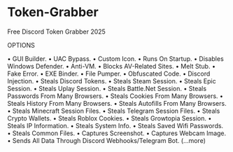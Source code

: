 # Token-Grabber
Free Discord Token Grabber 2025

OPTIONS

• GUI Builder.
• UAC Bypass.
• Custom Icon.
• Runs On Startup.
• Disables Windows Defender.
• Anti-VM.
• Blocks AV-Related Sites.
• Melt Stub.
• Fake Error.
• EXE Binder.
• File Pumper.
• Obfuscated Code.
• Discord Injection.
• Steals Discord Tokens.
• Steals Steam Session.
• Steals Epic Session.
• Steals Uplay Session.
• Steals Battle.Net Session.
• Steals Passwords From Many Browsers.
• Steals Cookies From Many Browsers.
• Steals History From Many Browsers.
• Steals Autofills From Many Browsers.
• Steals Minecraft Session Files.
• Steals Telegram Session Files.
• Steals Crypto Wallets.
• Steals Roblox Cookies.
• Steals Growtopia Session.
• Steals IP Information.
• Steals System Info.
• Steals Saved Wifi Passwords.
• Steals Common Files.
• Captures Screenshot.
• Captures Webcam Image.
• Sends All Data Through Discord Webhooks/Telegram Bot.
(...more)
